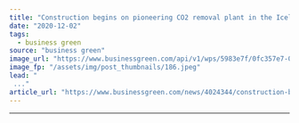 ```yaml
---
title: "Construction begins on pioneering CO2 removal plant in the Icelandic tundra"
date: "2020-12-02"
tags: 
  - business green
source: "business green"
image_url: "https://www.businessgreen.com/api/v1/wps/5983e7f/0fc357e7-0cf7-4ccb-bd38-2e9a8cef199f/2/01-Orca-construction-site-Concrete-beams-Credit-Climeworks-185x114.jpeg"
image_fp: "/assets/img/post_thumbnails/186.jpeg"
lead: "
 ..."
article_url: "https://www.businessgreen.com/news/4024344/construction-begins-pioneering-co2-removal-plant"
---
```


---
